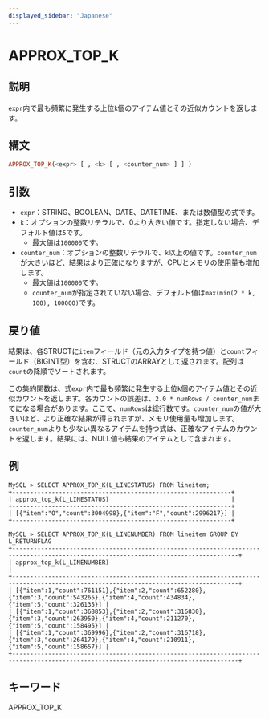 ```yaml
---
displayed_sidebar: "Japanese"
---
```


# APPROX_TOP_K

## 説明

`expr`内で最も頻繁に発生する上位`k`個のアイテム値とその近似カウントを返します。

## 構文

```Haskell
APPROX_TOP_K(<expr> [ , <k> [ , <counter_num> ] ] )
```

## 引数

* `expr`：STRING、BOOLEAN、DATE、DATETIME、または数値型の式です。
* `k`：オプションの整数リテラルで、0より大きい値です。指定しない場合、デフォルト値は`5`です。
    * 最大値は`100000`です。
* `counter_num`：オプションの整数リテラルで、`k`以上の値です。`counter_num`が大きいほど、結果はより正確になりますが、CPUとメモリの使用量も増加します。
    * 最大値は`100000`です。
    * `counter_num`が指定されていない場合、デフォルト値は`max(min(2 * k, 100), 100000)`です。

## 戻り値

結果は、各STRUCTに`item`フィールド（元の入力タイプを持つ値）と`count`フィールド（BIGINT型）を含む、STRUCTのARRAYとして返されます。配列は`count`の降順でソートされます。

この集約関数は、式`expr`内で最も頻繁に発生する上位`k`個のアイテム値とその近似カウントを返します。各カウントの誤差は、`2.0 * numRows / counter_num`までになる場合があります。ここで、`numRows`は総行数です。`counter_num`の値が大きいほど、より正確な結果が得られますが、メモリ使用量も増加します。`counter_num`よりも少ない異なるアイテムを持つ式は、正確なアイテムのカウントを返します。結果には、NULL値も結果のアイテムとして含まれます。

## 例

```plain text
MySQL > SELECT APPROX_TOP_K(L_LINESTATUS) FROM lineitem;
+-------------------------------------------------------------+
| approx_top_k(L_LINESTATUS)                                  |
+-------------------------------------------------------------+
| [{"item":"O","count":3004998},{"item":"F","count":2996217}] |
+-------------------------------------------------------------+

MySQL > SELECT APPROX_TOP_K(L_LINENUMBER) FROM lineitem GROUP BY L_RETURNFLAG
+-------------------------------------------------------------------------------------------------------------------------------------+
| approx_top_k(L_LINENUMBER)                                                                                                          |
+-------------------------------------------------------------------------------------------------------------------------------------+
| [{"item":1,"count":761151},{"item":2,"count":652280},{"item":3,"count":543265},{"item":4,"count":434834},{"item":5,"count":326135}] |
| [{"item":1,"count":368853},{"item":2,"count":316830},{"item":3,"count":263950},{"item":4,"count":211270},{"item":5,"count":158495}] |
| [{"item":1,"count":369996},{"item":2,"count":316718},{"item":3,"count":264179},{"item":4,"count":210911},{"item":5,"count":158657}] |
+-------------------------------------------------------------------------------------------------------------------------------------+
```

## キーワード

APPROX_TOP_K
